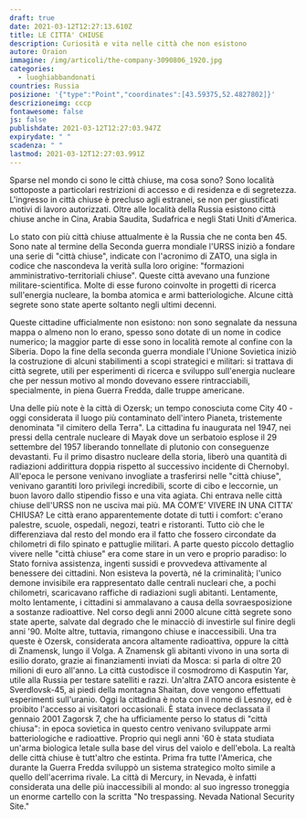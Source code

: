 ```yaml
---
draft: true
date: 2021-03-12T12:27:13.610Z
title: LE CITTA' CHIUSE
description: Curiosità e vita nelle città che non esistono
autore: Oraion
immagine: /img/articoli/the-company-3090806_1920.jpg
categories:
  - luoghiabbandonati
countries: Russia
posizione: '{"type":"Point","coordinates":[43.59375,52.4827802]}'
descrizioneimg: cccp
fontawesome: false
js: false
publishdate: 2021-03-12T12:27:03.947Z
expirydate: " "
scadenza: " "
lastmod: 2021-03-12T12:27:03.991Z
---
```

Sparse nel mondo ci sono le città chiuse, ma cosa sono?  Sono località sottoposte a particolari restrizioni di accesso e di residenza e di segretezza. L'ingresso in città chiuse è precluso agli estranei, se non per giustificati motivi di lavoro autorizzati.
Oltre alle località della Russia esistono città chiuse anche in Cina, Arabia Saudita, Sudafrica e negli Stati Uniti d'America.

Lo stato con più città chiuse attualmente è la Russia che ne conta ben 45. Sono nate al termine della Seconda guerra mondiale l'URSS iniziò a fondare una serie di "città chiuse", indicate con l'acronimo di ZATO, una sigla in codice che nascondeva la verità sulla loro origine: "formazioni amministrativo-territoriali chiuse". Queste città avevano una funzione militare-scientifica. Molte di esse furono coinvolte in progetti di ricerca sull'energia nucleare, la bomba atomica e armi batteriologiche. Alcune città segrete sono state aperte soltanto negli ultimi decenni.

Queste cittadine ufficialmente non esistono: non sono segnalate da nessuna mappa o almeno non lo erano, spesso sono dotate di un nome in codice numerico; la maggior parte di esse sono in località remote al confine con la Siberia.
Dopo la fine della seconda guerra mondiale l'Unione Sovietica iniziò la costruzione di alcuni stabilimenti a scopi strategici e militari: si trattava di città segrete, utili per esperimenti di ricerca e sviluppo sull'energia nucleare che per nessun motivo al mondo dovevano essere rintracciabili, specialmente, in piena Guerra Fredda, dalle truppe americane. 

Una delle più note è la città di Ozersk; un tempo conosciuta come City 40 - oggi considerata il luogo più contaminato dell'intero Pianeta, tristemente denominata "il cimitero della Terra".
La cittadina fu inaugurata nel 1947, nei pressi della centrale nucleare di Mayak dove un serbatoio esplose il 29 settembre del 1957 liberando tonnellate di plutonio con conseguenze devastanti.
Fu il primo disastro nucleare della storia, liberò una quantità di radiazioni addirittura doppia rispetto al successivo incidente di Chernobyl. 
All'epoca le persone venivano invogliate a trasferirsi nelle "città chiuse", venivano garantiti loro privilegi incredibili, scorte di cibo e leccornie, un buon lavoro dallo stipendio fisso e una vita agiata. Chi entrava nelle città chiuse dell'URSS non ne usciva mai più.
MA COM’E’ VIVERE IN UNA CITTA’ CHIUSA?
Le città erano apparentemente dotate di tutti i comfort: c'erano palestre, scuole, ospedali, negozi, teatri e ristoranti.
Tutto ciò che le differenziava dal resto del mondo era il fatto che fossero circondate da chilometri di filo spinato e pattuglie militari.
A parte questo piccolo dettaglio vivere nelle "città chiuse" era come stare in un vero e proprio paradiso: lo Stato forniva assistenza, ingenti sussidi e provvedeva attivamente al benessere dei cittadini.
Non esisteva la povertà, né la criminalità; l'unico demone invisibile era rappresentato dalle centrali nucleari che, a pochi chilometri, scaricavano raffiche di radiazioni sugli abitanti. Lentamente, molto lentamente, i cittadini si ammalavano a causa della sovraesposizione a sostanze radioattive.
Nel corso degli anni 2000 alcune città segrete sono state aperte, salvate dal degrado che le minacciò di investirle sul finire degli anni '90. Molte altre, tuttavia, rimangono chiuse e inaccessibili. Una tra queste è Ozersk, considerata ancora altamente radioattiva, oppure la città di Znamensk, lungo il Volga.
A Znamensk gli abitanti vivono in una sorta di esilio dorato, grazie ai finanziamenti inviati da Mosca: si parla di oltre 20 milioni di euro all'anno. La città custodisce il cosmodromo di Kasputin Yar, utile alla Russia per testare satelliti e razzi. Un'altra ZATO ancora esistente è Sverdlovsk-45, ai piedi della montagna Shaitan, dove vengono effettuati esperimenti sull'uranio.
Oggi la cittadina è nota con il nome di Lesnoy, ed è proibito l'accesso ai visitatori occasionali.
È stata invece declassata il gennaio 2001 Zagorsk 7, che ha ufficiamente perso lo status di "città chiusa": in epoca sovietica in questo centro venivano sviluppate armi batteriologiche e radioattive. Proprio qui negli anni '60 è stata studiata un'arma biologica letale sulla base del virus del vaiolo e dell'ebola.
La realtà delle città chiuse è tutt'altro che estinta. Prima fra tutte l'America, che durante la Guerra Fredda sviluppò un sistema strategico molto simile a quello dell'acerrima rivale.
La città di Mercury, in Nevada, è infatti considerata una delle più inaccessibili al mondo: al suo ingresso troneggia un enorme cartello con la scritta "No trespassing. Nevada National Security Site."
